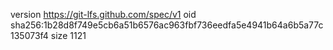 version https://git-lfs.github.com/spec/v1
oid sha256:1b28d8f749e5cb6a51b6576ac963fbf736eedfa5e4941b64a6b5a77c135073f4
size 1121
